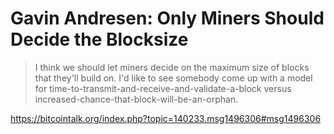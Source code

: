 # Gavin Andresen: Only Miners Should Decide the Blocksize

> I think we should let miners decide on the maximum size of blocks that they'll build on. I'd like to see somebody come up with a model for time-to-transmit-and-receive-and-validate-a-block versus increased-chance-that-block-will-be-an-orphan.

https://bitcointalk.org/index.php?topic=140233.msg1496306#msg1496306
